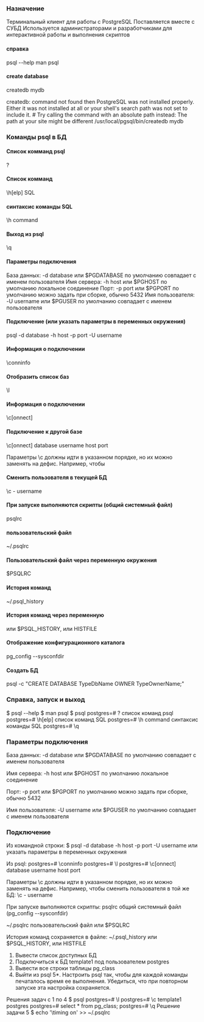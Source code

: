 ### Назначение
Терминальный клиент для работы с PostgreSQL
Поставляется вместе с СУБД
Используется администраторами и разработчиками для
интерактивной работы и выполнения скриптов

#### справка
psql --help
man psql



#### create database
createdb mydb

createdb: command not found
then PostgreSQL was not installed properly. Either it was not installed at all or your shell's search path was not set to include it. # Try calling the command with an absolute path instead: The path at your site might be different
/usr/local/pgsql/bin/createdb mydb

### Команды psql в БД

#### Список комманд psql
\?

#### Список комманд 
\h[elp] SQL

#### синтаксис команды SQL
\h command

#### Выход из psql
\q

#### Параметры подключения

База данных: -d database или $PGDATABASE
по умолчанию совпадает с именем пользователя
Имя сервера: -h host или $PGHOST
по умолчанию локальное соединение
Порт: -p port или $PGPORT
по умолчанию можно задать при сборке, обычно 5432
Имя пользователя: -U username или $PGUSER
по умолчанию совпадает с именем пользователя

#### Подключение (или указать параметры в переменных окружения)
psql -d database -h host -p port -U username

#### Информация о подключении 
\conninfo

#### Отобразить список баз
\l

#### Информация о подключении 
\c[onnect]

#### Подключение к другой базе
\c[onnect] database username host port

Параметры \c должны идти в указанном порядке, но их можно
заменять на дефис. Например, чтобы 

#### Cменить пользователя в текущей БД
\c - username

#### При запуске выполняются скрипты (общий системный файл)
psqlrc

#### пользовательский файл
~/.psqlrc

#### Пользовательский файл через переменную окружения
$PSQLRC

#### История команд
~/.psql_history

#### История команд через переменную
или $PSQL_HISTORY, или HISTFILE


#### Отображение конфигурационного каталога
pg_config --sysconfdir

#### Создать БД
psql -c "CREATE DATABASE TypeDbName OWNER TypeOwnerName;"


### Справка, запуск и выход

$ psql --help
$ man psql
$ psql
postgres=# \? список команд psql
postgres=# \h[elp] список команд SQL
postgres=# \h command синтаксис команды SQL
postgres=# \q

### Параметры подключения

База данных: -d database или $PGDATABASE
по умолчанию совпадает с именем пользователя

Имя сервера: -h host или $PGHOST
по умолчанию локальное соединение

Порт: -p port или $PGPORT
по умолчанию можно задать при сборке, обычно 5432

Имя пользователя: -U username или $PGUSER
по умолчанию совпадает с именем пользователя


### Подключение
Из командной строки:
$ psql -d database -h host -p port -U username
или указать параметры в переменных окружения


Из psql:
postgres=# \conninfo
postgres=# \l
postgres=# \c[onnect] database username host port


Параметры \c должны идти в указанном порядке, но их можно
заменять на дефис. Например, чтобы сменить пользователя в той
же БД:
\c - username

При запуске выполняются скрипты:
psqlrc общий системный файл
(pg_config --sysconfdir)

~/.psqlrc пользовательский файл
или $PSQLRC

История команд сохраняется в файле:
~/.psql_history
или $PSQL_HISTORY, или HISTFILE



1. Вывести список доступных БД
2. Подключиться к БД template1 под пользователем postgres
3. Вывести все строки таблицы pg_class
4. Выйти из psql
5*. Настроить psql так, чтобы для каждой команды
печаталось время ее выполнения. Убедиться, что при
повторном запуске эта настройка сохраняется.

Решения задач с 1 по 4
$ psql
postgres=# \l
postgres=# \c template1 postgres
postgres=# select * from pg_class;
postgres=# \q
Решение задачи 5
$ echo '\timing on' >> ~/.psqlrc







